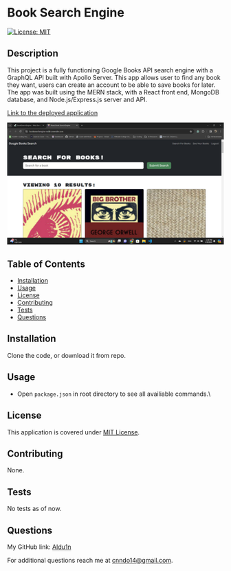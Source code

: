 # Book Search Engine

  [![License: MIT](https://img.shields.io/badge/License-MIT-yellow.svg)](https://opensource.org/licenses/MIT)

## Description

This project is a fully functioning Google Books API search engine with a GraphQL API built with Apollo Server. This app allows user to find any book they want, users can create an account to be able to save books for later. The app was built using the MERN stack, with a React front end, MongoDB database, and Node.js/Express.js server and API.

[Link to the deployed application](https://booksearchengine-mdkr.onrender.com)

![Screenshot of the app.](./assets/screenshot/Screenshot%202024-03-09%20133836.png)

## Table of Contents

- [Installation](#installation)
- [Usage](#usage)
- [License](#license)
- [Contributing](#contributing)
- [Tests](#tests)
- [Questions](#questions)

## Installation

Clone the code, or download it from repo.

## Usage

* Open `package.json` in root directory to see all availiable commands.\

## License

This application is covered under [MIT License](https://opensource.org/licenses/MIT).

## Contributing

None.

## Tests

No tests as of now.

## Questions

My GitHub link: [Aldu1n](https://github.com/Aldu1n)

For additional questions reach me at [cnndo14@gmail.com](mailto:cnndo14@gmail.com).

